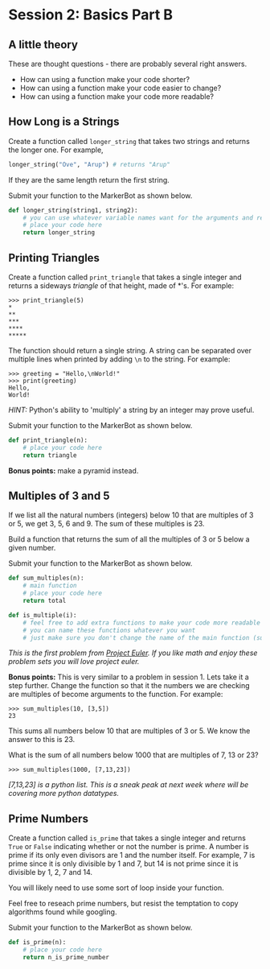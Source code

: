 # Session 2: Basics Part B

## A little theory

These are thought questions - there are probably several right answers.

- How can using a function make your code shorter?
- How can using a function make your code easier to change?
- How can using a function make your code more readable?

## How Long is a Strings

Create a function called `longer_string` that takes two strings and returns the longer one. For example,

```py
longer_string("Ove", "Arup") # returns "Arup"
```

If they are the same length return the first string.

Submit your function to the MarkerBot as shown below.

```py
def longer_string(string1, string2):
    # you can use whatever variable names want for the arguments and return variable
    # place your code here
    return longer_string
```

## Printing Triangles

Create a function called `print_triangle` that takes a single integer and returns a sideways *triangle* of that height, made of *'s. For example:

```
>>> print_triangle(5)
*
**
***
****
*****
```

The function should return a single string. A string can be separated over multiple lines when printed by adding `\n` to the string. For example:

```
>>> greeting = "Hello,\nWorld!"
>>> print(greeting)
Hello,
World!
```

*HINT:* Python's ability to 'multiply' a string by an integer may prove useful.

Submit your function to the MarkerBot as shown below.

```py
def print_triangle(n):
    # place your code here
    return triangle
```

**Bonus points:** make a pyramid instead.

## Multiples of 3 and 5

If we list all the natural numbers (integers) below 10 that are multiples of 3 or 5, we get 3, 5, 6 and 9. The sum of these multiples is 23.

Build a function that returns the sum of all the multiples of 3 or 5 below a given number.

Submit your function to the MarkerBot as shown below.

```py
def sum_multiples(n):
    # main function
    # place your code here
    return total

def is_multiple(i):
    # feel free to add extra functions to make your code more readable
    # you can name these functions whatever you want
    # just make sure you don't change the name of the main function (sum_multiples)
```

*This is the first problem from [Project Euler](https://projecteuler.net/about). If you like math and enjoy these problem sets you will love project euler.*

**Bonus points:** This is very similar to a problem in session 1. Lets take it a step further. Change the function so that it the numbers we are checking are multiples of become arguments to the function. For example:

```
>>> sum_multiples(10, [3,5])
23
```

This sums all numbers below 10 that are multiples of 3 or 5. We know the answer to this is 23.

What is the sum of all numbers below 1000 that are multiples of 7, 13 or 23?

```
>>> sum_multiples(1000, [7,13,23])
```

*[7,13,23] is a python list. This is a sneak peak at next week where will be covering more python datatypes.*


## Prime Numbers

Create a function called `is_prime` that takes a single integer and returns `True` or `False` indicating whether or not the number is prime. A number is prime if its only even divisors are 1 and the number itself. For example, 7 is
prime since it is only divisible by 1 and 7, but 14 is not prime since it is divisible by 1, 2, 7 and 14.

You will likely need to use some sort of loop inside your function.

Feel free to reseach prime numbers, but resist the temptation to copy algorithms found while googling.

Submit your function to the MarkerBot as shown below.

```py
def is_prime(n):
    # place your code here
    return n_is_prime_number
```

